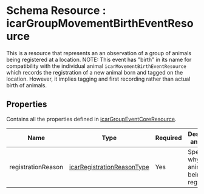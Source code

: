 # Schema Resource : icarGroupMovementBirthEventResource

This is a resource that represents an an observation of a group of animals being registered at a location.
NOTE: This event has "birth" in its name for compatibility with the individual animal `icarMovementBirthEventResource` which records the registration of a new animal born and tagged on the location. However, it implies tagging and first recording rather than actual birth of animals.

## Properties

Contains all the properties defined in [icarGroupEventCoreResource](../resources/icarGroupEventCoreResource.md).

| Name | Type | Required | Description and notes |
| --- | --- | --- | --- |
| registrationReason | [icarRegistrationReasonType](../../enums/icarRegistrationReasonType.json) | Yes | Specifies why the animals are being registered. |

